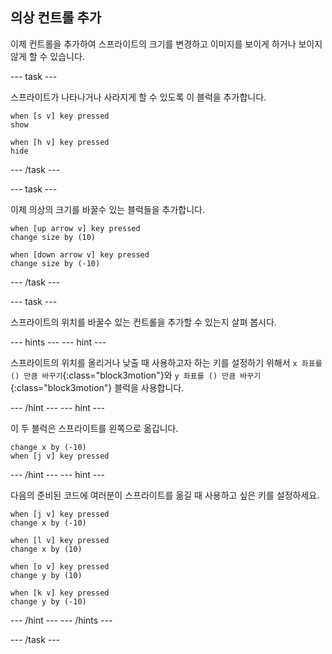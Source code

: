 ## 의상 컨트롤 추가

이제 컨트롤을 추가하여 스프라이트의 크기를 변경하고 이미지를 보이게 하거나 보이지 않게 할 수 있습니다.

--- task ---

스프라이트가 나타나거나 사라지게 할 수 있도록 이 블럭을 추가합니다.

```blocks3
when [s v] key pressed
show

when [h v] key pressed
hide
```

--- /task ---

--- task ---

이제 의상의 크기를 바꿀수 있는 블럭들을 추가합니다.

```blocks3
when [up arrow v] key pressed
change size by (10)

when [down arrow v] key pressed
change size by (-10)
```

--- /task ---

--- task ---

스프라이트의 위치를 바꿀수 있는 컨트롤을 추가할 수 있는지 살펴 봅시다.

--- hints --- --- hint ---

스프라이트의 위치를 올리거나 낮출 때 사용하고자 하는 키를 설정하기 위해서 `x 좌표를 () 만큼 바꾸기`{:class="block3motion"}와 `y 좌표를 () 만큼 바꾸기`{:class="block3motion"} 블럭을 사용합니다.

--- /hint --- --- hint ---

이 두 블럭은 스프라이트를 왼쪽으로 옮깁니다.

```blocks3
change x by (-10)
when [j v] key pressed
```

--- /hint --- --- hint ---

다음의 준비된 코드에 여러분이 스프라이트를 옮길 때 사용하고 싶은 키를 설정하세요.

```blocks3
when [j v] key pressed
change x by (-10)

when [l v] key pressed
change x by (10)

when [o v] key pressed
change y by (10)

when [k v] key pressed
change y by (-10)
```

--- /hint --- --- /hints ---



--- /task ---


